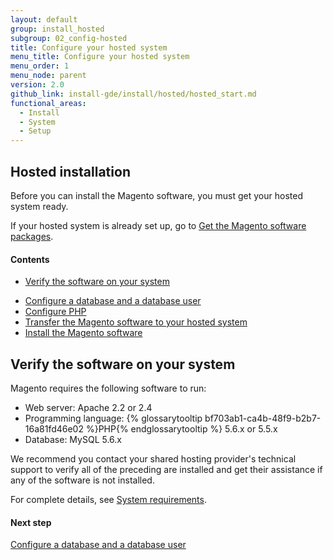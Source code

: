 ```yaml
---
layout: default
group: install_hosted
subgroup: 02_config-hosted
title: Configure your hosted system
menu_title: Configure your hosted system
menu_order: 1
menu_node: parent
version: 2.0
github_link: install-gde/install/hosted/hosted_start.md
functional_areas:
  - Install
  - System
  - Setup
---
```


## Hosted installation
Before you can install the Magento software, you must get your hosted system ready.  

If your hosted system is already set up, go to <a href="{{ page.baseurl }}install-gde/install/hosted/hosted_get-ftp.html#get-archive">Get the Magento software packages</a>.

#### Contents
*	<a href="#newbie-verify">Verify the software on your system</a>
<!-- *	<a href="#newbie-cpanel">Start the cPanel configuration utility</a> -->
*	<a href="{{ page.baseurl }}install-gde/install/hosted/hosted_start_db.html">Configure a database and a database user</a>
*	<a href="{{ page.baseurl }}install-gde/install/hosted/hosted_start_php.html">Configure PHP</a>
*	<a href="{{ page.baseurl }}install-gde/install/hosted/hosted_get-ftp.html">Transfer the Magento software to your hosted system</a>
*	<a href="{{ page.baseurl }}install-gde/install/hosted/hosted_install.html">Install the Magento software</a>

<h2 id="newbie-verify">Verify the software on your system</h2>
Magento requires the following software to run:

*	Web server: Apache 2.2 or 2.4
*	Programming language: {% glossarytooltip bf703ab1-ca4b-48f9-b2b7-16a81fd46e02 %}PHP{% endglossarytooltip %} 5.6.x or 5.5.x 
*	Database: MySQL 5.6.x

<div class="bs-callout bs-callout-info" id="info">
  <p>We recommend you contact your shared hosting provider's technical support to verify all of the preceding are installed and get their assistance if any of the software is not installed.</p>
</div>

For complete details, see <a href="{{ page.baseurl }}install-gde/system-requirements.html">System requirements</a>.

#### Next step
<a href="{{ page.baseurl }}install-gde/install/hosted/hosted_start_db.html">Configure a database and a database user</a>

<!-- <h2 id="newbie-cpanel">Start the cPanel configuration utility</h2>
To start configuring your hosted system:

1.	Log in with your provided credentials.
2.	On the first page, in the Web Hosting row, click **Manage**.
3.	If necessary, log in to cPanel.
 -->

